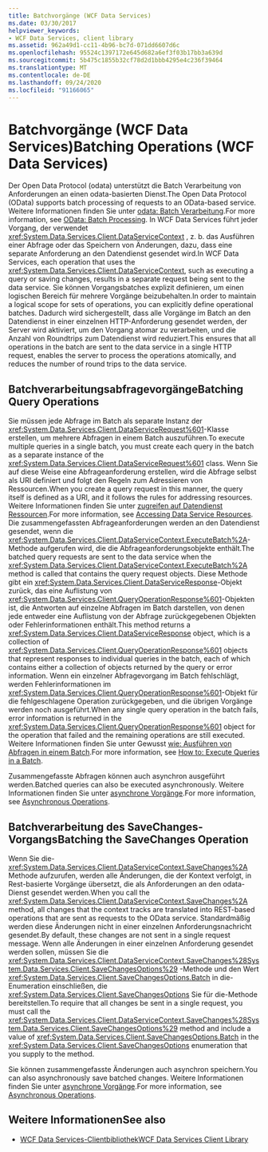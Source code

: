 ```yaml
---
title: Batchvorgänge (WCF Data Services)
ms.date: 03/30/2017
helpviewer_keywords:
- WCF Data Services, client library
ms.assetid: 962a49d1-cc11-4b96-bc7d-071dd6607d6c
ms.openlocfilehash: 95524c1397172e645d682a6ef3f03b17bb3a639d
ms.sourcegitcommit: 5b475c1855b32cf78d2d1bbb4295e4c236f39464
ms.translationtype: MT
ms.contentlocale: de-DE
ms.lasthandoff: 09/24/2020
ms.locfileid: "91166065"
---
```

# <a name="batching-operations-wcf-data-services"></a><span data-ttu-id="adb68-102">Batchvorgänge (WCF Data Services)</span><span class="sxs-lookup"><span data-stu-id="adb68-102">Batching Operations (WCF Data Services)</span></span>

<span data-ttu-id="adb68-103">Der Open Data Protocol (odata) unterstützt die Batch Verarbeitung von Anforderungen an einen odata-basierten Dienst.</span><span class="sxs-lookup"><span data-stu-id="adb68-103">The Open Data Protocol (OData) supports batch processing of requests to an OData-based service.</span></span> <span data-ttu-id="adb68-104">Weitere Informationen finden Sie unter [odata: Batch Verarbeitung](https://www.odata.org/documentation/odata-version-2-0/batch-processing/).</span><span class="sxs-lookup"><span data-stu-id="adb68-104">For more information, see [OData: Batch Processing](https://www.odata.org/documentation/odata-version-2-0/batch-processing/).</span></span> <span data-ttu-id="adb68-105">In WCF Data Services führt jeder Vorgang, der verwendet <xref:System.Data.Services.Client.DataServiceContext> , z. b. das Ausführen einer Abfrage oder das Speichern von Änderungen, dazu, dass eine separate Anforderung an den Datendienst gesendet wird.</span><span class="sxs-lookup"><span data-stu-id="adb68-105">In WCF Data Services, each operation that uses the <xref:System.Data.Services.Client.DataServiceContext>, such as executing a query or saving changes, results in a separate request being sent to the data service.</span></span> <span data-ttu-id="adb68-106">Sie können Vorgangsbatches explizit definieren, um einen logischen Bereich für mehrere Vorgänge beizubehalten.</span><span class="sxs-lookup"><span data-stu-id="adb68-106">In order to maintain a logical scope for sets of operations, you can explicitly define operational batches.</span></span> <span data-ttu-id="adb68-107">Dadurch wird sichergestellt, dass alle Vorgänge im Batch an den Datendienst in einer einzelnen HTTP-Anforderung gesendet werden, der Server wird aktiviert, um den Vorgang atomar zu verarbeiten, und die Anzahl von Roundtrips zum Datendienst wird reduziert.</span><span class="sxs-lookup"><span data-stu-id="adb68-107">This ensures that all operations in the batch are sent to the data service in a single HTTP request, enables the server to process the operations atomically, and reduces the number of round trips to the data service.</span></span>  
  
## <a name="batching-query-operations"></a><span data-ttu-id="adb68-108">Batchverarbeitungsabfragevorgänge</span><span class="sxs-lookup"><span data-stu-id="adb68-108">Batching Query Operations</span></span>  

 <span data-ttu-id="adb68-109">Sie müssen jede Abfrage im Batch als separate Instanz der <xref:System.Data.Services.Client.DataServiceRequest%601>-Klasse erstellen, um mehrere Abfragen in einem Batch auszuführen.</span><span class="sxs-lookup"><span data-stu-id="adb68-109">To execute multiple queries in a single batch, you must create each query in the batch as a separate instance of the <xref:System.Data.Services.Client.DataServiceRequest%601> class.</span></span> <span data-ttu-id="adb68-110">Wenn Sie auf diese Weise eine Abfrageanforderung erstellen, wird die Abfrage selbst als URI definiert und folgt den Regeln zum Adressieren von Ressourcen.</span><span class="sxs-lookup"><span data-stu-id="adb68-110">When you create a query request in this manner, the query itself is defined as a URI, and it follows the rules for addressing resources.</span></span> <span data-ttu-id="adb68-111">Weitere Informationen finden Sie unter [zugreifen auf Datendienst Ressourcen](accessing-data-service-resources-wcf-data-services.md).</span><span class="sxs-lookup"><span data-stu-id="adb68-111">For more information, see [Accessing Data Service Resources](accessing-data-service-resources-wcf-data-services.md).</span></span> <span data-ttu-id="adb68-112">Die zusammengefassten Abfrageanforderungen werden an den Datendienst gesendet, wenn die <xref:System.Data.Services.Client.DataServiceContext.ExecuteBatch%2A>-Methode aufgerufen wird, die die Abfrageanforderungsobjekte enthält.</span><span class="sxs-lookup"><span data-stu-id="adb68-112">The batched query requests are sent to the data service when the <xref:System.Data.Services.Client.DataServiceContext.ExecuteBatch%2A> method is called that contains the query request objects.</span></span> <span data-ttu-id="adb68-113">Diese Methode gibt ein <xref:System.Data.Services.Client.DataServiceResponse>-Objekt zurück, das eine Auflistung von <xref:System.Data.Services.Client.QueryOperationResponse%601>-Objekten ist, die Antworten auf einzelne Abfragen im Batch darstellen, von denen jede entweder eine Auflistung von der Abfrage zurückgegebenen Objekten oder Fehlerinformationen enthält.</span><span class="sxs-lookup"><span data-stu-id="adb68-113">This method returns a <xref:System.Data.Services.Client.DataServiceResponse> object, which is a collection of <xref:System.Data.Services.Client.QueryOperationResponse%601> objects that represent responses to individual queries in the batch, each of which contains either a collection of objects returned by the query or error information.</span></span> <span data-ttu-id="adb68-114">Wenn ein einzelner Abfragevorgang im Batch fehlschlägt, werden Fehlerinformationen im <xref:System.Data.Services.Client.QueryOperationResponse%601>-Objekt für die fehlgeschlagene Operation zurückgegeben, und die übrigen Vorgänge werden noch ausgeführt.</span><span class="sxs-lookup"><span data-stu-id="adb68-114">When any single query operation in the batch fails, error information is returned in the <xref:System.Data.Services.Client.QueryOperationResponse%601> object for the operation that failed and the remaining operations are still executed.</span></span> <span data-ttu-id="adb68-115">Weitere Informationen finden Sie unter Gewusst [wie: Ausführen von Abfragen in einem Batch](how-to-execute-queries-in-a-batch-wcf-data-services.md).</span><span class="sxs-lookup"><span data-stu-id="adb68-115">For more information, see [How to: Execute Queries in a Batch](how-to-execute-queries-in-a-batch-wcf-data-services.md).</span></span>  
  
 <span data-ttu-id="adb68-116">Zusammengefasste Abfragen können auch asynchron ausgeführt werden.</span><span class="sxs-lookup"><span data-stu-id="adb68-116">Batched queries can also be executed asynchronously.</span></span> <span data-ttu-id="adb68-117">Weitere Informationen finden Sie unter [asynchrone Vorgänge](asynchronous-operations-wcf-data-services.md).</span><span class="sxs-lookup"><span data-stu-id="adb68-117">For more information, see [Asynchronous Operations](asynchronous-operations-wcf-data-services.md).</span></span>  
  
## <a name="batching-the-savechanges-operation"></a><span data-ttu-id="adb68-118">Batchverarbeitung des SaveChanges-Vorgangs</span><span class="sxs-lookup"><span data-stu-id="adb68-118">Batching the SaveChanges Operation</span></span>  

 <span data-ttu-id="adb68-119">Wenn Sie die- <xref:System.Data.Services.Client.DataServiceContext.SaveChanges%2A> Methode aufzurufen, werden alle Änderungen, die der Kontext verfolgt, in Rest-basierte Vorgänge übersetzt, die als Anforderungen an den odata-Dienst gesendet werden.</span><span class="sxs-lookup"><span data-stu-id="adb68-119">When you call the <xref:System.Data.Services.Client.DataServiceContext.SaveChanges%2A> method, all changes that the context tracks are translated into REST-based operations that are sent as requests to the OData service.</span></span> <span data-ttu-id="adb68-120">Standardmäßig werden diese Änderungen nicht in einer einzelnen Anforderungsnachricht gesendet.</span><span class="sxs-lookup"><span data-stu-id="adb68-120">By default, these changes are not sent in a single request message.</span></span> <span data-ttu-id="adb68-121">Wenn alle Änderungen in einer einzelnen Anforderung gesendet werden sollen, müssen Sie die <xref:System.Data.Services.Client.DataServiceContext.SaveChanges%28System.Data.Services.Client.SaveChangesOptions%29> -Methode und den Wert <xref:System.Data.Services.Client.SaveChangesOptions.Batch> in die-Enumeration einschließen, die <xref:System.Data.Services.Client.SaveChangesOptions> Sie für die-Methode bereitstellen.</span><span class="sxs-lookup"><span data-stu-id="adb68-121">To require that all changes be sent in a single request, you must call the <xref:System.Data.Services.Client.DataServiceContext.SaveChanges%28System.Data.Services.Client.SaveChangesOptions%29> method and include a value of <xref:System.Data.Services.Client.SaveChangesOptions.Batch> in the <xref:System.Data.Services.Client.SaveChangesOptions> enumeration that you supply to the method.</span></span>  
  
 <span data-ttu-id="adb68-122">Sie können zusammengefasste Änderungen auch asynchron speichern.</span><span class="sxs-lookup"><span data-stu-id="adb68-122">You can also asynchronously save batched changes.</span></span> <span data-ttu-id="adb68-123">Weitere Informationen finden Sie unter [asynchrone Vorgänge](asynchronous-operations-wcf-data-services.md).</span><span class="sxs-lookup"><span data-stu-id="adb68-123">For more information, see [Asynchronous Operations](asynchronous-operations-wcf-data-services.md).</span></span>  
  
## <a name="see-also"></a><span data-ttu-id="adb68-124">Weitere Informationen</span><span class="sxs-lookup"><span data-stu-id="adb68-124">See also</span></span>

- [<span data-ttu-id="adb68-125">WCF Data Services-Clientbibliothek</span><span class="sxs-lookup"><span data-stu-id="adb68-125">WCF Data Services Client Library</span></span>](wcf-data-services-client-library.md)
